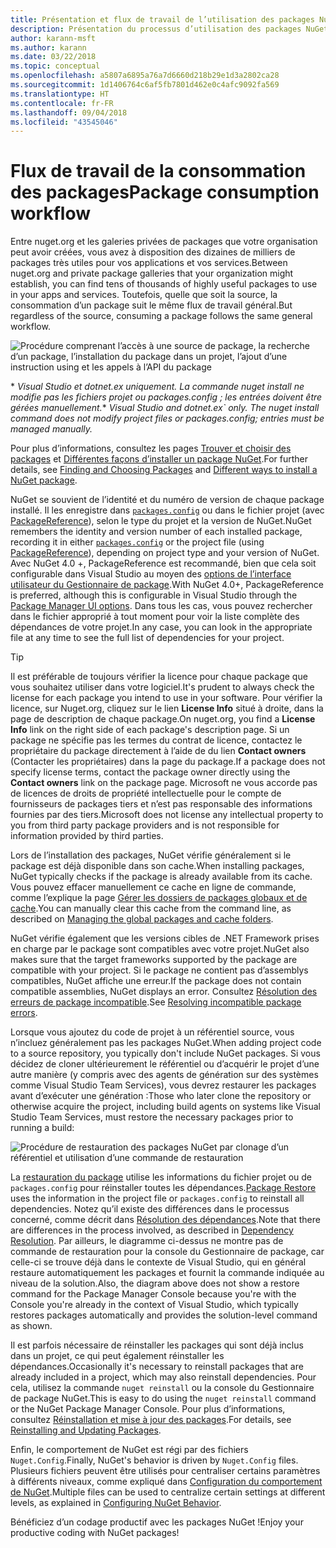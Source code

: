 ```yaml
---
title: Présentation et flux de travail de l’utilisation des packages NuGet
description: Présentation du processus d’utilisation des packages NuGet dans un projet et liens vers d’autres parties du processus.
author: karann-msft
ms.author: karann
ms.date: 03/22/2018
ms.topic: conceptual
ms.openlocfilehash: a5807a6895a76a7d6660d218b29e1d3a2802ca28
ms.sourcegitcommit: 1d1406764c6af5fb7801d462e0c4afc9092fa569
ms.translationtype: HT
ms.contentlocale: fr-FR
ms.lasthandoff: 09/04/2018
ms.locfileid: "43545046"
---
```

# <a name="package-consumption-workflow"></a><span data-ttu-id="97156-103">Flux de travail de la consommation des packages</span><span class="sxs-lookup"><span data-stu-id="97156-103">Package consumption workflow</span></span>

<span data-ttu-id="97156-104">Entre nuget.org et les galeries privées de packages que votre organisation peut avoir créées, vous avez à disposition des dizaines de milliers de packages très utiles pour vos applications et vos services.</span><span class="sxs-lookup"><span data-stu-id="97156-104">Between nuget.org and private package galleries that your organization might establish, you can find tens of thousands of highly useful packages to use in your apps and services.</span></span> <span data-ttu-id="97156-105">Toutefois, quelle que soit la source, la consommation d’un package suit le même flux de travail général.</span><span class="sxs-lookup"><span data-stu-id="97156-105">But regardless of the source, consuming a package follows the same general workflow.</span></span>

![Procédure comprenant l’accès à une source de package, la recherche d’un package, l’installation du package dans un projet, l’ajout d’une instruction using et les appels à l’API du package](media/Overview-01-GeneralFlow.png)

<span data-ttu-id="97156-107">\* _Visual Studio et dotnet.ex uniquement. La commande nuget install ne modifie pas les fichiers projet ou packages.config ; les entrées doivent être gérées manuellement._</span><span class="sxs-lookup"><span data-stu-id="97156-107">\* _Visual Studio and dotnet.ex\` only. The nuget install command does not modify project files or packages.config; entries must be managed manually._</span></span>

<span data-ttu-id="97156-108">Pour plus d’informations, consultez les pages [Trouver et choisir des packages](../consume-packages/finding-and-choosing-packages.md) et [Différentes façons d’installer un package NuGet](ways-to-install-a-package.md).</span><span class="sxs-lookup"><span data-stu-id="97156-108">For further details, see [Finding and Choosing Packages](../consume-packages/finding-and-choosing-packages.md) and [Different ways to install a NuGet package](ways-to-install-a-package.md).</span></span>

<span data-ttu-id="97156-109">NuGet se souvient de l’identité et du numéro de version de chaque package installé. Il les enregistre dans [`packages.config`](../reference/packages-config.md) ou dans le fichier projet (avec [PackageReference](../consume-packages/package-references-in-project-files.md)), selon le type du projet et la version de NuGet.</span><span class="sxs-lookup"><span data-stu-id="97156-109">NuGet remembers the identity and version number of each installed package, recording it in either [`packages.config`](../reference/packages-config.md) or the project file (using [PackageReference](../consume-packages/package-references-in-project-files.md)), depending on project type and your version of NuGet.</span></span> <span data-ttu-id="97156-110">Avec NuGet 4.0 +, PackageReference est recommandé, bien que cela soit configurable dans Visual Studio au moyen des [options de l’interface utilisateur du Gestionnaire de package](../tools/package-manager-ui.md).</span><span class="sxs-lookup"><span data-stu-id="97156-110">With NuGet 4.0+, PackageReference is preferred, although this is configurable in Visual Studio through the [Package Manager UI options](../tools/package-manager-ui.md).</span></span> <span data-ttu-id="97156-111">Dans tous les cas, vous pouvez rechercher dans le fichier approprié à tout moment pour voir la liste complète des dépendances de votre projet.</span><span class="sxs-lookup"><span data-stu-id="97156-111">In any case, you can look in the appropriate file at any time to see the full list of dependencies for your project.</span></span>

> [!Tip]
> <span data-ttu-id="97156-112">Il est préférable de toujours vérifier la licence pour chaque package que vous souhaitez utiliser dans votre logiciel.</span><span class="sxs-lookup"><span data-stu-id="97156-112">It's prudent to always check the license for each package you intend to use in your software.</span></span> <span data-ttu-id="97156-113">Pour vérifier la licence, sur Nuget.org, cliquez sur le lien **License Info** situé à droite, dans la page de description de chaque package.</span><span class="sxs-lookup"><span data-stu-id="97156-113">On nuget.org, you find a **License Info** link on the right side of each package's description page.</span></span> <span data-ttu-id="97156-114">Si un package ne spécifie pas les termes du contrat de licence, contactez le propriétaire du package directement à l’aide de du lien **Contact owners** (Contacter les propriétaires) dans la page du package.</span><span class="sxs-lookup"><span data-stu-id="97156-114">If a package does not specify license terms, contact the package owner directly using the **Contact owners** link on the package page.</span></span> <span data-ttu-id="97156-115">Microsoft ne vous accorde pas de licences de droits de propriété intellectuelle pour le compte de fournisseurs de packages tiers et n’est pas responsable des informations fournies par des tiers.</span><span class="sxs-lookup"><span data-stu-id="97156-115">Microsoft does not license any intellectual property to you from third party package providers and is not responsible for information provided by third parties.</span></span>

<span data-ttu-id="97156-116">Lors de l’installation des packages, NuGet vérifie généralement si le package est déjà disponible dans son cache.</span><span class="sxs-lookup"><span data-stu-id="97156-116">When installing packages, NuGet typically checks if the package is already available from its cache.</span></span> <span data-ttu-id="97156-117">Vous pouvez effacer manuellement ce cache en ligne de commande, comme l’explique la page [Gérer les dossiers de packages globaux et de cache](../consume-packages/managing-the-global-packages-and-cache-folders.md).</span><span class="sxs-lookup"><span data-stu-id="97156-117">You can manually clear this cache from the command line, as described on [Managing the global packages and cache folders](../consume-packages/managing-the-global-packages-and-cache-folders.md).</span></span>

<span data-ttu-id="97156-118">NuGet vérifie également que les versions cibles de .NET Framework prises en charge par le package sont compatibles avec votre projet.</span><span class="sxs-lookup"><span data-stu-id="97156-118">NuGet also makes sure that the target frameworks supported by the package are compatible with your project.</span></span> <span data-ttu-id="97156-119">Si le package ne contient pas d’assemblys compatibles, NuGet affiche une erreur.</span><span class="sxs-lookup"><span data-stu-id="97156-119">If the package does not contain compatible assemblies, NuGet displays an error.</span></span> <span data-ttu-id="97156-120">Consultez [Résolution des erreurs de package incompatible](dependency-resolution.md#resolving-incompatible-package-errors).</span><span class="sxs-lookup"><span data-stu-id="97156-120">See [Resolving incompatible package errors](dependency-resolution.md#resolving-incompatible-package-errors).</span></span>

<span data-ttu-id="97156-121">Lorsque vous ajoutez du code de projet à un référentiel source, vous n’incluez généralement pas les packages NuGet.</span><span class="sxs-lookup"><span data-stu-id="97156-121">When adding project code to a source repository, you typically don't include NuGet packages.</span></span> <span data-ttu-id="97156-122">Si vous décidez de cloner ultérieurement le référentiel ou d’acquérir le projet d’une autre manière (y compris avec des agents de génération sur des systèmes comme Visual Studio Team Services), vous devrez restaurer les packages avant d’exécuter une génération :</span><span class="sxs-lookup"><span data-stu-id="97156-122">Those who later clone the repository or otherwise acquire the project, including build agents on systems like Visual Studio Team Services, must restore the necessary packages prior to running a build:</span></span>

![Procédure de restauration des packages NuGet par clonage d’un référentiel et utilisation d’une commande de restauration](media/Overview-02-RestoreFlow.png)

<span data-ttu-id="97156-124">La [restauration du package](../consume-packages/package-restore.md) utilise les informations du fichier projet ou de `packages.config` pour réinstaller toutes les dépendances.</span><span class="sxs-lookup"><span data-stu-id="97156-124">[Package Restore](../consume-packages/package-restore.md) uses the information in the project file or `packages.config` to reinstall all dependencies.</span></span> <span data-ttu-id="97156-125">Notez qu’il existe des différences dans le processus concerné, comme décrit dans [Résolution des dépendances](../consume-packages/dependency-resolution.md).</span><span class="sxs-lookup"><span data-stu-id="97156-125">Note that there are differences in the process involved, as described in [Dependency Resolution](../consume-packages/dependency-resolution.md).</span></span> <span data-ttu-id="97156-126">Par ailleurs, le diagramme ci-dessus ne montre pas de commande de restauration pour la console du Gestionnaire de package, car celle-ci se trouve déjà dans le contexte de Visual Studio, qui en général restaure automatiquement les packages et fournit la commande indiquée au niveau de la solution.</span><span class="sxs-lookup"><span data-stu-id="97156-126">Also, the diagram above does not show a restore command for the Package Manager Console because you're with the Console you're already in the context of Visual Studio, which typically restores packages automatically and provides the solution-level command as shown.</span></span>

<span data-ttu-id="97156-127">Il est parfois nécessaire de réinstaller les packages qui sont déjà inclus dans un projet, ce qui peut également réinstaller les dépendances.</span><span class="sxs-lookup"><span data-stu-id="97156-127">Occasionally it's necessary to reinstall packages that are already included in a project, which may also reinstall dependencies.</span></span> <span data-ttu-id="97156-128">Pour cela, utilisez la commande `nuget reinstall` ou la console du Gestionnaire de package NuGet.</span><span class="sxs-lookup"><span data-stu-id="97156-128">This is easy to do using the `nuget reinstall` command or the NuGet Package Manager Console.</span></span> <span data-ttu-id="97156-129">Pour plus d’informations, consultez [Réinstallation et mise à jour des packages](../consume-packages/reinstalling-and-updating-packages.md).</span><span class="sxs-lookup"><span data-stu-id="97156-129">For details, see [Reinstalling and Updating Packages](../consume-packages/reinstalling-and-updating-packages.md).</span></span>

<span data-ttu-id="97156-130">Enfin, le comportement de NuGet est régi par des fichiers `Nuget.Config`.</span><span class="sxs-lookup"><span data-stu-id="97156-130">Finally, NuGet's behavior is driven by `Nuget.Config` files.</span></span> <span data-ttu-id="97156-131">Plusieurs fichiers peuvent être utilisés pour centraliser certains paramètres à différents niveaux, comme expliqué dans [Configuration du comportement de NuGet](../consume-packages/configuring-nuget-behavior.md).</span><span class="sxs-lookup"><span data-stu-id="97156-131">Multiple files can be used to centralize certain settings at different levels, as explained in [Configuring NuGet Behavior](../consume-packages/configuring-nuget-behavior.md).</span></span>

<span data-ttu-id="97156-132">Bénéficiez d’un codage productif avec les packages NuGet !</span><span class="sxs-lookup"><span data-stu-id="97156-132">Enjoy your productive coding with NuGet packages!</span></span>
